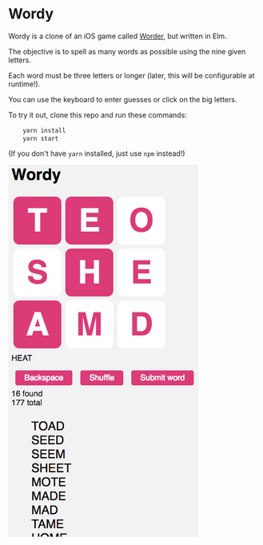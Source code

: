 # Wordy

Wordy is a clone of an iOS game called [Worder](https://itunes.apple.com/us/app/worder/id295069415?mt=8), but written in Elm.

The objective is to spell as many words as possible using the nine given letters.

Each word must be three letters or longer (later, this will be configurable at runtime!).

You can use the keyboard to enter guesses or click on the big letters.

To try it out, clone this repo and run these commands:

```
    yarn install
    yarn start
```

(If you don't have `yarn` installed, just use `npm` instead!)

![screenshot](screenshots/shot1.png)
